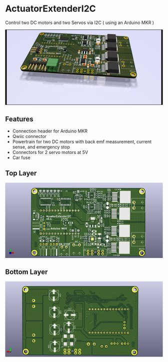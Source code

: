 # ActuatorExtenderI2C
Control two DC motors and two Servos via I2C ( using an Arduino MKR )

![ActuatorExtender rendering](doc/images/rendering.png)

## Features
* Connection header for Arduino MKR
* Qwiic connector
* Powertrain for two DC motors with back emf measurement, current sense, and emergency stop
* Connectors for 2 servo motors at 5V
* Car fuse

## Top Layer
![ActuatorExtender toplayer](doc/images/toplayer.png)

## Bottom Layer
![ActuatorExtender bottomlayer](doc/images/bottomlayer.png)
